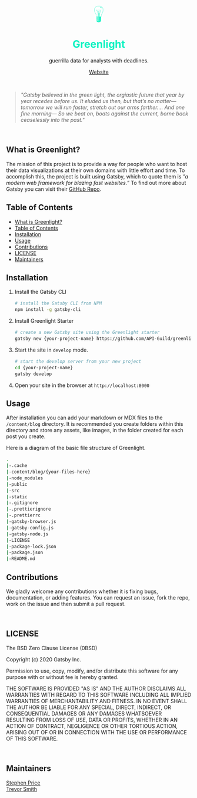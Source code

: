 <p align="center">
  <a href="https://api-guild.github.io/greenlight/">
    <img alt="Gatsby" src="./static/images/greenlight.png" height="45" />
  </a>
</p>
<h1 align="center" style="color: #0DF2C1">
  Greenlight
</h1>
<p align="center">
   guerrilla data for analysts with deadlines.
</p>
<p align="center">
   <a href="https://api-guild.github.io/greenlight/">Website</a>
</p>

<br>

> _"Gatsby believed in the green light, the orgiastic future that year by year recedes before us. It eluded us then, but that’s no matter—tomorrow we will run faster, stretch out our arms farther…. And one fine morning— So we beat on, boats against the current, borne back ceaselessly into the past."_

<br>

## What is Greenlight?

The mission of this project is to provide a way for people who want to host their data visualizations at their own domains with little effort and time. To accomplish this, the project is built using Gatsby, which to quote them is _”a modern web framework for blazing fast websites.”_ To find out more about Gatsby you can visit their [GitHub Repo](https://github.com/gatsbyjs/gatsby).

## Table of Contents

- [What is Greenlight?](#what-is-greenlight)
- [Table of Contents](#table-of-contents)
- [Installation](#installation)
- [Usage](#usage)
- [Contributions](#contributions)
- [LICENSE](#license)
- [Maintainers](#maintainers)

## Installation

1. Install the Gatsby CLI

   ```bash
   # install the Gatsby CLI from NPM
   npm install -g gatsby-cli
   ```

2. Install Greenlight Starter

   ```bash
   # create a new Gatsby site using the Greenlight starter
   gatsby new {your-project-name} https://github.com/API-Guild/greenlight
   ```

3. Start the site in `develop` mode.
   
   ```bash
   # start the develop server from your new project
   cd {your-project-name}
   gatsby develop
   ```

4. Open your site in the browser at `http://localhost:8000`

## Usage

After installation you can add your markdown or MDX files to the `/content/blog` directory. It is recommended you create folders within this directory and store any assets, like images, in the folder created for each post you create.

Here is a diagram of the basic file structure of Greenlight.

```bash
.
|-.cache
|-content/blog/{your-files-here}
|-node_modules
|-public
|-src
|-static
|-.gitignore
|-.prettierignore
|-.prettierrc
|-gatsby-browser.js
|-gatsby-config.js
|-gatsby-node.js
|-LICENSE
|-package-lock.json
|-package.json
|-README.md
```

## Contributions

We gladly welcome any contributions whether it is fixing bugs, documentation, or adding features. You can request an issue, fork the repo, work on the issue and then submit a pull request.

<br>

## LICENSE

The BSD Zero Clause License (0BSD)

Copyright (c) 2020 Gatsby Inc.

Permission to use, copy, modify, and/or distribute this software for any
purpose with or without fee is hereby granted.

THE SOFTWARE IS PROVIDED "AS IS" AND THE AUTHOR DISCLAIMS ALL WARRANTIES WITH
REGARD TO THIS SOFTWARE INCLUDING ALL IMPLIED WARRANTIES OF MERCHANTABILITY
AND FITNESS. IN NO EVENT SHALL THE AUTHOR BE LIABLE FOR ANY SPECIAL, DIRECT,
INDIRECT, OR CONSEQUENTIAL DAMAGES OR ANY DAMAGES WHATSOEVER RESULTING FROM
LOSS OF USE, DATA OR PROFITS, WHETHER IN AN ACTION OF CONTRACT, NEGLIGENCE OR
OTHER TORTIOUS ACTION, ARISING OUT OF OR IN CONNECTION WITH THE USE OR
PERFORMANCE OF THIS SOFTWARE.

<br>

## Maintainers

[Stephen Price](https://github.com/stephenlprice) <br>
[Trevor Smith](https://github.com/trevorsmithbanjo)
